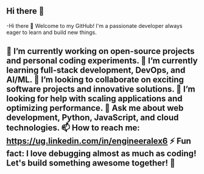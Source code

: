 ## Hi there 👋

-Hi there 👋
Welcome to my GitHub! I'm a passionate developer always eager to learn and build new things.

🔭 I’m currently working on open-source projects and personal coding experiments.
🌱 I’m currently learning full-stack development, DevOps, and AI/ML.
👯 I’m looking to collaborate on exciting software projects and innovative solutions.
🤔 I’m looking for help with scaling applications and optimizing performance.
💬 Ask me about web development, Python, JavaScript, and cloud technologies.
📫 How to reach me: https://ug.linkedin.com/in/engineeralex6
⚡ Fun fact: I love debugging almost as much as coding!
Let's build something awesome together! 🚀
-
